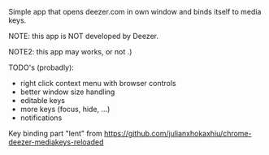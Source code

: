 Simple app that opens deezer.com in own window and binds itself to media keys.

NOTE: this app is NOT developed by Deezer.

NOTE2: this app may works, or not .)

TODO's (probadly):
- right click context menu with browser controls
- better window size handling
- editable keys
- more keys (focus, hide, ...)
- notifications

Key binding part "lent" from https://github.com/julianxhokaxhiu/chrome-deezer-mediakeys-reloaded
